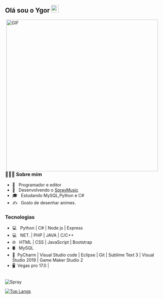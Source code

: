 <h2> Olá sou o Ygor <img src="https://github.com/souvikguria98/souvikguria98/blob/master/Hi.gif" width="25"></h2>
<img align="right" alt="GIF" src="https://cdn.discordapp.com/attachments/786992619104239646/786992701886824498/Gif_Gatinho_Manhoso.gif" width="500"/>

<h3> 👨🏻‍💻 Sobre mim </h3>

- 🔭 &nbsp; Programador e editor
- 🤔 &nbsp; Desenvolvendo o <a href="https://Bit.ly/Spraymusic">SprayMusic</a>
- 🎓 &nbsp; Estudando MySQL,Python e C#
- ✍️ &nbsp; Gosto de desenhar animes.

<h3>Tecnologias</h3>

- 💻 &nbsp; Python | C# | Node js | Express
- 💻 &nbsp; NET. | PHP | JAVA | C/C++ 
- 🌐 &nbsp; HTML | CSS | JavaScript | Bootstrap 
- 🛢 &nbsp; MySQL 
- 🔧 &nbsp;PyCharm | Visual Studio code | Eclipse | Git | Sublime Text 3 | Visual Studio 2019 | Game Maker Studio 2
- 🖥 &nbsp;Vegas pro 17.0 | 

<br>

<img align="center" src="https://github-readme-stats.vercel.app/api?username=sprayydev&include_all_commits=true&count_private=true&show_icons=true&line_height=20&title_color=7A7ADB&icon_color=2234AE&text_color=D3D3D3&bg_color=0,000000,130F40" alt="Spray">

</br>

[![Top Langs](https://github-readme-stats.vercel.app/api/top-langs/?username=sprayydev&text_color=daf7dc&bg_color=151515)](https://Bit.ly/Spraymusic)
